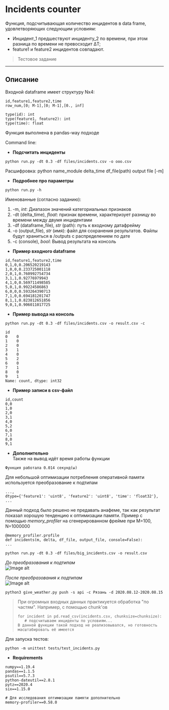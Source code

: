 # Incidents counter
Функция, подсчитывающая количество инцидентов в data frame, удовлетворяющих следующим условиям:
- Инцидент_1 предшествуют инциденту_2 по времени, при этом разница по времени не превосходит ∆T;
- feature1 и feature2 инцидентов совпадают.
> Тестовое задание
---
## Описание
Входной dataframe имеет структуру Nx4:  
~~~
id,feature1,feature2,time  
row_num,[0; M-1],[0; M-1],[0., inf]

type(id): int
type(feature1, feature2): int
type(time): float
~~~
Функция выполнена в pandas-way подходе  

Command line:  
- **Подсчитать инциденты** 
~~~
python run.py -dt 0.3 -df files/incidents.csv -o ooo.csv
~~~
Расшифровка: python name_module delta_time df_file(path) output file [-m]

- **Подробнее про параметры** 
~~~
python run.py -h
~~~
Именованные (согласно заданию):  
1. -m, _int_: Диапазон значений категориальных признаков
2. -dt (delta_time), _float_: признак времени, характеризует разницу во времени между двумя инцидентами
3. -df (dataframe_file), _str_ (path): путь к входному датафрейму
4. -o (output_file), _str_ (имя): файл для сохранения результатов. Файлы будут храниться в /outputs с распределением по дате
5. -c (console), _bool_: Вывод результата на консоль

- **Пример входного dataframe** 
~~~
id,feature1,feature2,time
0,1,0,0.206520219143
1,0,0,0.233725001118
2,0,1,0.760992754734
3,1,1,0.92776979943
4,1,0,0.569711498585
5,0,1,0.99224586863
6,0,0,0.593264390713
7,1,0,0.694181201747
8,1,1,0.823812651856
9,0,1,0.906011017725
~~~

- **Пример вывода на консоль** 
~~~
python run.py -dt 0.3 -df files/incidents.csv -o result.csv -c
~~~
~~~
id
0    0
1    0
2    0
3    1
4    0
5    2
6    0
7    1
8    0
9    1
Name: count, dtype: int32
~~~
- **Пример записи в csv-файл** 
~~~
id,count
0,0
1,0
2,0
3,1
4,0
5,2
6,0
7,1
8,0
9,1
~~~
- **Дополнительно**  
Также на вывод идёт время работы функции
~~~
Функция работала 0.014 секунд(ы)
~~~
Для небольшой оптимизации потребления оперативной памяти используется преобразование к подтипам
~~~
...,
dtype={'feature1': 'uint8', 'feature2': 'uint8', 'time': 'float32'},
...
~~~
Данный подход было решено не предавать анафеме, так как результат показал хорошую тенденцию к оптимизации памяти.
Пример с помощью *memory_profiler* на сгенерированном фрейме при M=100, N=1000000
~~~
@memory_profiler.profile
def incidents(m, delta, df_file, output_file, console=False):
...
~~~
~~~
python run.py -dt 0.3 -df files/big_incidents.csv -o result.csv
~~~
*До преобразования к подтипам*  
![Image alt](https://github.com/Laztrex/WeatherParser/raw/master/pics/before_subtypes.jpg)

*После преобразования к подтипам*  
![Image alt](https://github.com/Laztrex/WeatherParser/raw/master/pics/after_subtypes.jpg)

~~~
python3 give_weather.py push -s api -c Рязань -d 2020.08.12-2020.08.15
~~~

> При огромных входных данных практикуется обработка "по частям". Например, с помощью chunk'ов
>~~~
>for incident in pd.read_csv(incidents.csv, chunksize=chunksize):
>    # подсчитываем инциденты по условиям...
> В данной функции такой подход не реализовывался, но готовность масштабировать её имеется
>~~~

Для запуска тестов:
~~~
python -m unittest tests/test_incidents.py
~~~

- **Requirements**  
~~~
numpy==1.19.4
pandas==1.1.5
psutil==5.7.3
python-dateutil==2.8.1
pytz==2020.4
six==1.15.0

# Для исследования оптимизации памяти дополнительно
memory-profiler==0.58.0
~~~